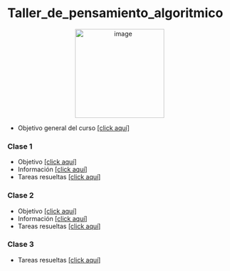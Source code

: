 # Taller_de_pensamiento_algoritmico
<p align="center">
<img width="200" alt="image" src="https://media1.giphy.com/media/4XUc6i0DNzu7usrHVl/giphy.gif?cid=ecf05e47ruw0tm0ctm4k9d2ftrbcbo8ti7fgyps3byzcpwqi&rid=giphy.gif&ct=s">
</p>

- Objetivo general del curso [[click aquí]](https://github.com/HannyCarballo/Taller_de_pensamiento_algoritmico/blob/master/Clases/objetivo.md)

### Clase 1
- Objetivo [[click aquí]](https://github.com/HannyCarballo/Taller_de_pensamiento_algoritmico/blob/master/Clases/Clase%201/objetivo_clase.md)
- Información [[click aquí]](https://github.com/HannyCarballo/Taller_de_pensamiento_algoritmico/tree/master/Clases/Clase%201/Informaci%C3%B3n)
- Tareas resueltas [[click aquí]](https://github.com/HannyCarballo/Taller_de_pensamiento_algoritmico/tree/master/Clases/Clase%201/Tareas)

### Clase 2
- Objetivo [[click aquí]](https://github.com/HannyCarballo/Taller_de_pensamiento_algoritmico/blob/master/Clases/Clase%202/objetivo_clase.md)
- Información [[click aquí]](https://github.com/HannyCarballo/Taller_de_pensamiento_algoritmico/tree/master/Clases/Clase%202/Informaci%C3%B3n)
- Tareas resueltas [[click aquí]](https://github.com/HannyCarballo/Taller_de_pensamiento_algoritmico/tree/master/Clases/Clase%202/Tareas)

### Clase 3
- Tareas resueltas [[click aquí]](https://github.com/HannyCarballo/Taller_de_pensamiento_algoritmico/tree/master/Clases/Clase%203/Tareas)
